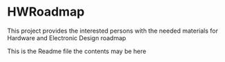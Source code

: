 # HWRoadmap
This project provides the interested persons with the needed materials for Hardware and Electronic Design roadmap

This is the Readme file
the contents may be here
